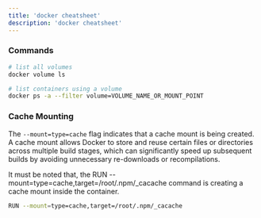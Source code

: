 ```yaml
---
title: 'docker cheatsheet'
description: 'docker cheatsheet'
---
```


### Commands
```bash
# list all volumes
docker volume ls

# list containers using a volume
docker ps -a --filter volume=VOLUME_NAME_OR_MOUNT_POINT
```

### Cache Mounting
The `--mount=type=cache` flag indicates that a cache mount is being created. A cache mount allows Docker to store and reuse certain files or directories across multiple build stages, which can significantly speed up subsequent builds by avoiding unnecessary re-downloads or recompilations.

It must be noted that, the RUN --mount=type=cache,target=/root/.npm/_cacache command is creating a cache mount inside the container. 
```bash
RUN --mount=type=cache,target=/root/.npm/_cacache
```